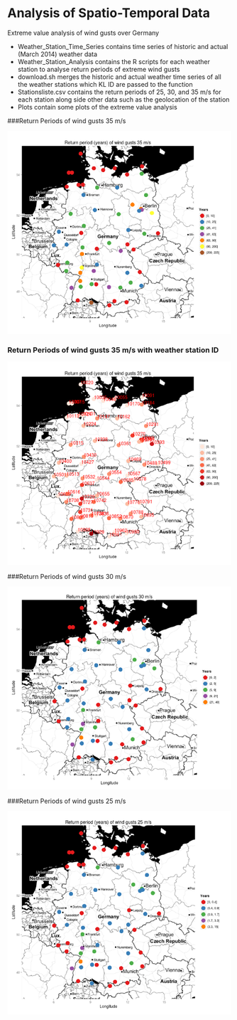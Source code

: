 Analysis of Spatio-Temporal Data
=================================

Extreme value analysis of wind gusts over Germany

* Weather_Station_Time_Series contains time series of historic and actual (March 2014) weather data
* Weather_Station_Analysis contains the R scripts for each weather station to analyse return periods of extreme wind gusts
* download.sh merges the historic and actual weather time series of all the weather stations which KL ID are passed to the function
* Stationsliste.csv contains the return periods of 25, 30, and 35 m/s for each station along side other data such as the geolocation of the station
* Plots contain some plots of the extreme value analysis

###Return Periods of wind gusts 35 m/s

![](https://raw.githubusercontent.com/ChristopherStephan/AnalysisOfSpatioTemporalData/master/Plots/retper35_final.png "Return Periods of wind gusts 35 m/s")


### Return Periods of wind gusts 35 m/s with weather station ID

![](https://raw.githubusercontent.com/ChristopherStephan/AnalysisOfSpatioTemporalData/master/Plots/retper35_labels_reds.png "Return Periods of wind gusts 35 m/s")



###Return Periods of wind gusts 30 m/s

![](https://raw.githubusercontent.com/ChristopherStephan/AnalysisOfSpatioTemporalData/master/Plots/retper30_final.png "Return Periods of wind gusts 30 m/s")


###Return Periods of wind gusts 25 m/s

![](https://raw.githubusercontent.com/ChristopherStephan/AnalysisOfSpatioTemporalData/master/Plots/retper25_final.png "Return Periods of wind gusts 25 m/s")
